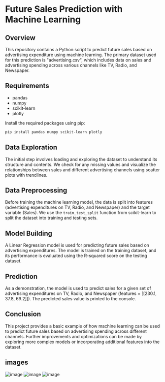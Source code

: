 # Future Sales Prediction with Machine Learning

## Overview

This repository contains a Python script to predict future sales based on advertising expenditure using machine learning. The primary dataset used for this prediction is "advertising.csv", which includes data on sales and advertising spending across various channels like TV, Radio, and Newspaper.

## Requirements

- pandas
- numpy
- scikit-learn
- plotly

Install the required packages using pip:

```bash
pip install pandas numpy scikit-learn plotly
```

## Data Exploration

The initial step involves loading and exploring the dataset to understand its structure and contents. We check for any missing values and visualize the relationships between sales and different advertising channels using scatter plots with trendlines.

## Data Preprocessing

Before training the machine learning model, the data is split into features (advertising expenditures on TV, Radio, and Newspaper) and the target variable (Sales). We use the `train_test_split` function from scikit-learn to split the dataset into training and testing sets.

## Model Building

A Linear Regression model is used for predicting future sales based on advertising expenditures. The model is trained on the training dataset, and its performance is evaluated using the R-squared score on the testing dataset.

## Prediction

As a demonstration, the model is used to predict sales for a given set of advertising expenditures on TV, Radio, and Newspaper (features = [[230.1, 37.8, 69.2]]). The predicted sales value is printed to the console.

## Conclusion

This project provides a basic example of how machine learning can be used to predict future sales based on advertising spending across different channels. Further improvements and optimizations can be made by exploring more complex models or incorporating additional features into the dataset.

## images
![image](https://github.com/AISHWARYAAU/Future-Sales-Prediction-with-Machine-Learning/assets/91381783/2f4ca5c7-1764-43b8-b251-359d2ea0708e)
![image](https://github.com/AISHWARYAAU/Future-Sales-Prediction-with-Machine-Learning/assets/91381783/8c28cb32-d391-4da0-8a43-947c76268a63)
![image](https://github.com/AISHWARYAAU/Future-Sales-Prediction-with-Machine-Learning/assets/91381783/c0f3b2bb-7aec-4bbc-86dc-5fb0316f6e1d)


